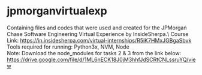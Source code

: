 # jpmorganvirtualexp
Containing files and codes that were used and created for the JPMorgan Chase Software Engineering Virtual Experience by InsideSherpa.\ 
Course Link: https://in.insidesherpa.com/virtual-internships/R5iK7HMxJGBgaSbvk \
Tools required for running: Python3x, NVM, Node \
Note: Download the node_modules for tasks 2 & 3 from the link below: \
https://drive.google.com/file/d/1ML6nECK18J0jM3hhfJdSCRtCNLssruYQ/view 

